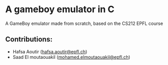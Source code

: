 # A gameboy emulator in C 

A GameBoy emulator made from scratch, based on the CS212 EPFL course

## Contributions: 

* Hafsa Aoutir (hafsa.aoutir@epfl.ch)
* Saad El moutaouakil (mohamed.elmoutaouakil@epfl.ch)


